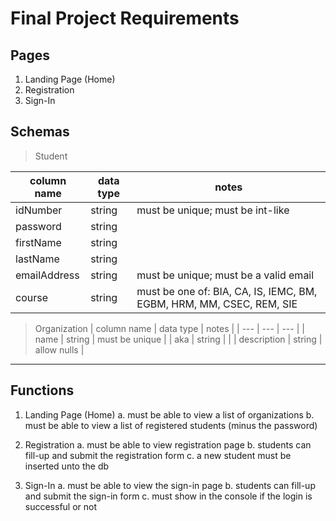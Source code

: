 # Final Project Requirements

## Pages
1. Landing Page (Home)
2. Registration
3. Sign-In

## Schemas

> Student

| column name | data type | notes |
| --- | --- | --- |
| idNumber | string | must be unique; must be int-like | 
| password | string | |
| firstName | string | | 
| lastName | string | | 
| emailAddress | string | must be unique; must be a valid email | 
| course | string | must be one of: BIA, CA, IS, IEMC, BM, EGBM, HRM, MM, CSEC, REM, SIE | 

> Organization
| column name | data type | notes |
| --- | --- | --- |
| name | string | must be unique | 
| aka | string | |
| description | string | allow nulls | 

--- 

## Functions

1. Landing Page (Home)
  a. must be able to view a list of organizations
  b. must be able to view a list of registered students (minus the password)

2. Registration
  a. must be able to view registration page
  b. students can fill-up and submit the registration form
  c. a new student must be inserted unto the db

3. Sign-In
  a. must be able to view the sign-in page
  b. students can fill-up and submit the sign-in form
  c. must show in the console if the login is successful or not
